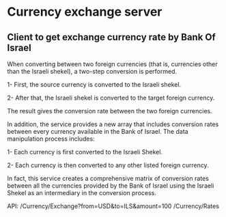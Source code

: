 # Currency exchange server
## Client to get exchange currency rate by Bank Of Israel

When converting between two foreign currencies (that is, currencies other than the Israeli shekel), a two-step conversion is performed.

1- First, the source currency is converted to the Israeli shekel.

2- After that, the Israeli shekel is converted to the target foreign currency.

The result gives the conversion rate between the two foreign currencies.

In addition, the service provides a new array that includes conversion rates between every currency available in the Bank of Israel. The data manipulation process includes:

1- Each currency is first converted to the Israeli Shekel.

2- Each currency is then converted to any other listed foreign currency.

In fact, this service creates a comprehensive matrix of conversion rates between all the currencies provided by the Bank of Israel using the Israeli Shekel as an intermediary in the conversion process.

API:
/Currency/Exchange?from=USD&to=ILS&amount=100
/Currency/Rates

